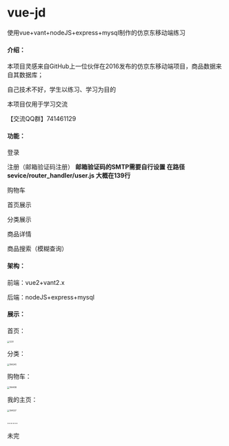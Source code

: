 # vue-jd
使用vue+vant+nodeJS+express+mysql制作的仿京东移动端练习



#### 介绍：

本项目灵感来自GitHub上一位伙伴在2016发布的仿京东移动端项目，商品数据来自其数据库；

自己技术不好，学生以练习、学习为目的

本项目仅用于学习交流

【交流QQ群】741461129

#### 功能：

登录

注册（邮箱验证码注册） **邮箱验证码的SMTP需要自行设置 在路径 sevice/router_handler/user.js 大概在139行**

购物车

首页展示

分类展示

商品详情

商品搜索（模糊查询）

#### 架构：

前端：vue2+vant2.x

后端：nodeJS+express+mysql



#### 展示：

首页：

<img src="https://s2.loli.net/2022/05/12/RIoqUE4vJXs7GnF.png" alt="1231" style="zoom: 33%;" />



分类：

<img src="https://s2.loli.net/2022/05/12/xECRngPjvX8pByo.png" alt="184245" style="zoom: 33%;" />



购物车：

<img src="https://s2.loli.net/2022/05/12/3kKNqT91bIwLXtE.png" alt="184408" style="zoom: 33%;" />



我的主页：



<img src="https://s2.loli.net/2022/05/12/JRywDTEXQb9srKj.png" alt="184507" style="zoom: 33%;" />



......

未完



